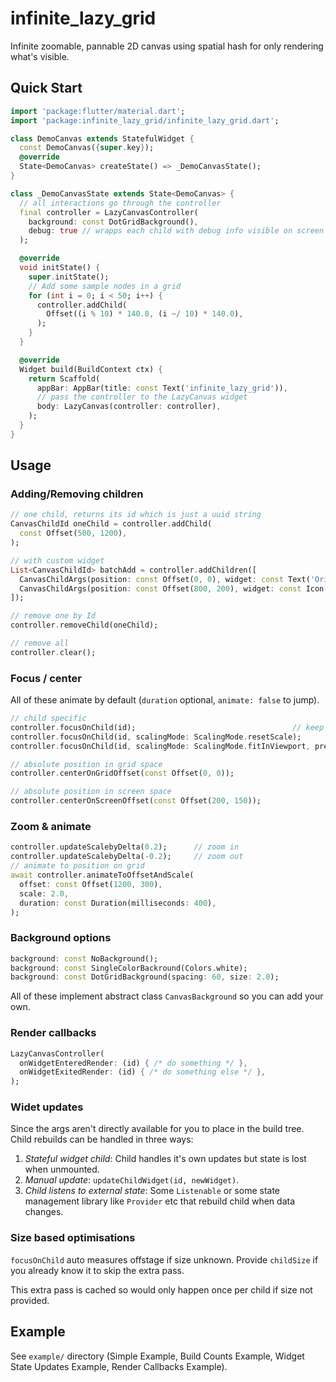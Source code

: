 # infinite_lazy_grid

Infinite zoomable, pannable 2D canvas using spatial hash for only rendering what's visible.

## Quick Start

```dart
import 'package:flutter/material.dart';
import 'package:infinite_lazy_grid/infinite_lazy_grid.dart';

class DemoCanvas extends StatefulWidget {
  const DemoCanvas({super.key});
  @override
  State<DemoCanvas> createState() => _DemoCanvasState();
}

class _DemoCanvasState extends State<DemoCanvas> {
  // all interactions go through the controller
  final controller = LazyCanvasController(
    background: const DotGridBackground(),
    debug: true // wrapps each child with debug info visible on screen (positions, id)
  );

  @override
  void initState() {
    super.initState();
    // Add some sample nodes in a grid
    for (int i = 0; i < 50; i++) {
      controller.addChild(
        Offset((i % 10) * 140.0, (i ~/ 10) * 140.0),
      );
    }
  }

  @override
  Widget build(BuildContext ctx) {
    return Scaffold(
      appBar: AppBar(title: const Text('infinite_lazy_grid')),
      // pass the controller to the LazyCanvas widget
      body: LazyCanvas(controller: controller),
    );
  }
}
```

## Usage

### Adding/Removing children

```dart
// one child, returns its id which is just a uuid string
CanvasChildId oneChild = controller.addChild(
  const Offset(500, 1200),
);

// with custom widget
List<CanvasChildId> batchAdd = controller.addChildren([
  CanvasChildArgs(position: const Offset(0, 0), widget: const Text('Origin')),
  CanvasChildArgs(position: const Offset(800, 200), widget: const Icon(Icons.star)),
]);

// remove one by Id
controller.removeChild(oneChild);

// remove all
controller.clear();
```

### Focus / center

All of these animate by default (`duration` optional, `animate: false` to jump).

```dart
// child specific
controller.focusOnChild(id);                                   // keep scale
controller.focusOnChild(id, scalingMode: ScalingMode.resetScale);
controller.focusOnChild(id, scalingMode: ScalingMode.fitInViewport, preferredHorizontalMargin: 16);

// absolute position in grid space
controller.centerOnGridOffset(const Offset(0, 0));

// absolute position in screen space
controller.centerOnScreenOffset(const Offset(200, 150));
```

### Zoom & animate

```dart
controller.updateScalebyDelta(0.2);      // zoom in
controller.updateScalebyDelta(-0.2);     // zoom out
// animate to position on grid
await controller.animateToOffsetAndScale(
  offset: const Offset(1200, 300),
  scale: 2.0,
  duration: const Duration(milliseconds: 400),
);
```

### Background options

```dart
background: const NoBackground();
background: const SingleColorBackround(Colors.white);
background: const DotGridBackground(spacing: 60, size: 2.0);
```

All of these implement abstract class `CanvasBackground` so you can add your own.

### Render callbacks

```dart
LazyCanvasController(
  onWidgetEnteredRender: (id) { /* do something */ },
  onWidgetExitedRender: (id) { /* do something else */ },
);
```

### Widet updates

Since the args aren't directly available for you to place in the build tree. Child rebuilds can be handled in three ways:

1. _Stateful widget child_: Child handles it's own updates but state is lost when unmounted.
2. _Manual update_: `updateChildWidget(id, newWidget)`.
3. _Child listens to external state_: Some `Listenable` or some state management library like `Provider` etc that rebuild child when data changes.

### Size based optimisations

`focusOnChild` auto measures offstage if size unknown. Provide `childSize` if you already know it to skip the extra pass.

This extra pass is cached so would only happen once per child if size not provided.

## Example

See `example/` directory (Simple Example, Build Counts Example, Widget State Updates Example, Render Callbacks Example).
